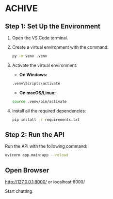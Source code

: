 # ACHIVE

## Step 1: Set Up the Environment

1. Open the VS Code terminal.

2. Create a virtual environment with the command:

    ```sh
    py -m venv .venv
    ```

3. Activate the virtual environment:

    - **On Windows:**

    ```sh
    .venv\Scripts\activate
    ```

    - **On macOS/Linux:**

    ```sh
    source .venv/bin/activate
    ```

4. Install all the required dependencies:

    ```sh
    pip install -r requirements.txt
    ```

## Step 2: Run the API

Run the API with the following command:

```sh
uvicorn app.main:app --reload
```

## Open Browser
http://127.0.0.1:8000/
or
localhost:8000/

Start chatting.